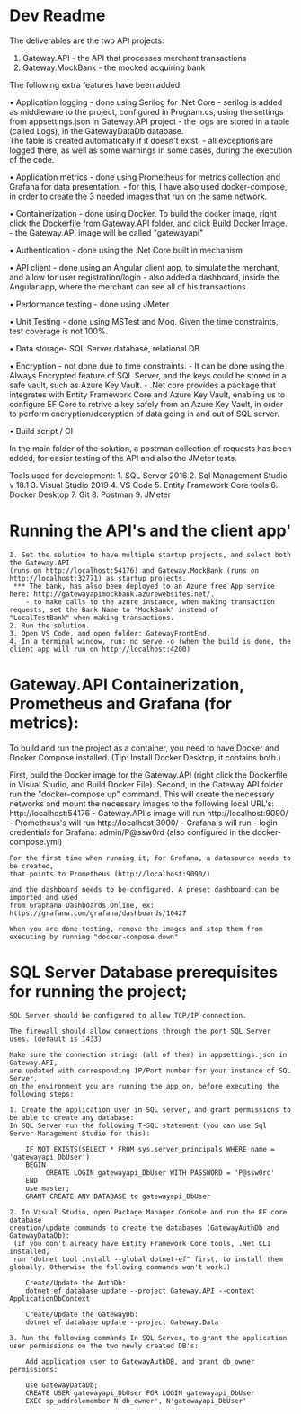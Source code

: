 # Dev Readme

The deliverables are the two API projects: 
  1. Gateway.API - the API that processes merchant transactions
  2. Gateway.MockBank - the mocked acquiring bank


The following extra features have been added:
 
  •  Application logging - done using Serilog for .Net Core
    - serilog is added as middleware to the project, configured in Program.cs, 
    using the settings from appsettings.json in Gateway.API project
    - the logs are stored in a table (called Logs), in the GatewayDataDb database.  
    The table is created automatically if it doesn't exist.
    - all exceptions are logged there, as well as some warnings in some cases, during the execution of the code.
	
  •  Application metrics - done using Prometheus for metrics collection and Grafana for data presentation.
    - for this, I have also used docker-compose, in order to create the 3 needed images that run on the same network.
	
  •  Containerization 
    - done using Docker. To build the docker image, right click the Dockerfile from Gateway.API folder, and click Build Docker Image.
    - the Gateway.API image will be called "gatewayapi"

  •  Authentication - done using the .Net Core built in mechanism
	
  •  API client - done using an Angular client app, to simulate the merchant, and allow for user registration/login
    - also added a dashboard, inside the Angular app, where the merchant can see all of his transactions	
	
  •  Performance testing - done using JMeter

  •  Unit Testing - done using MSTest and Moq. Given the time constraints, test coverage is not 100%.
	
  •  Data storage- SQL Server database, relational DB

  •  Encryption 
    - not done due to time constraints. 
    - It can be done using the Always Encrypted feature of SQL Server, and the keys could be stored in a safe vault, such as Azure Key Vault.
    - .Net core provides a package that integrates with Entity Framework Core and Azure Key Vault, enabling us to configure EF Core 
    to retrive a key safely from an Azure Key Vault, in order to perform encryption/decryption of data going in and out of SQL server.
	
  •  Build script / CI 

  In the main folder of the solution, a postman collection of requests has been added, for easier testing of the API and also the JMeter tests.

  Tools used for development:
    1. SQL Server 2016 
    2. Sql Management Studio v 18.1
    3. Visual Studio 2019 
    4. VS Code
    5. Entity Framework Core tools
    6. Docker Desktop
    7. Git
    8. Postman
    9. JMeter



# Running the API's and the client app'
	
	1. Set the solution to have multiple startup projects, and select both the Gateway.API 
	(runs on http://localhost:54176) and Gateway.MockBank (runs on http://localhost:32771) as startup projects.
	 *** The bank, has also been deployed to an Azure free App service here: http://gatewayapimockbank.azurewebsites.net/.
		- to make calls to the azure instance, when making transaction requests, set the Bank Name to "MockBank" instead of 
	"LocalTestBank" when making transactions.
	2. Run the solution. 
	3. Open VS Code, and open folder: GatewayFrontEnd.
	4. In a terminal window, run: ng serve -o (when the build is done, the client app will run on http://localhost:4200)


# Gateway.API Containerization, Prometheus and Grafana (for metrics):
To build and run the project as a container, you need to have Docker and Docker Compose installed. 
(Tip: Install Docker Desktop, it contains both.)

First, build the Docker image for the Gateway.API (right click the Dockerfile in Visual Studio, and Build Docker File).
Second, in the Gateway.API folder run the "docker-compose up" command. This will create the necessary networks and mount the necessary images 
to the following local URL's:
	http://localhost:54176  - Gateway.API's image will run
	http://localhost:9090/ - Prometheus's will run
	http://localhost:3000/ - Grafana's will run
	- login credentials for Grafana: admin/P@ssw0rd (also configured in the docker-compose.yml)

	For the first time when running it, for Grafana, a datasource needs to be created, 
	that points to Prometheus (http://localhost:9090/) 
	
	and the dashboard needs to be configured. A preset dashboard can be imported and used 
	from Graphana Dashboards Online, ex: https://grafana.com/grafana/dashboards/10427

	When you are done testing, remove the images and stop them from executing by running "docker-compose down"


 # SQL Server Database prerequisites for running the project;

	SQL Server should be configured to allow TCP/IP connection.
	
	The firewall should allow connections through the port SQL Server uses. (default is 1433)

	Make sure the connection strings (all of them) in appsettings.json in Gateway.API, 
	are updated with corresponding IP/Port number for your instance of SQL Server,
	on the environment you are running the app on, before executing the following steps: 

	1. Create the application user in SQL server, and grant permissions to be able to create any database:
	In SQL Server run the following T-SQL statement (you can use Sql Server Management Studio for this):

		IF NOT EXISTS(SELECT * FROM sys.server_principals WHERE name = 'gatewayapi_DbUser')
		BEGIN
			 CREATE LOGIN gatewayapi_DbUser WITH PASSWORD = 'P@ssw0rd'
		END
		use master; 
		GRANT CREATE ANY DATABASE to gatewayapi_DbUser

	2. In Visual Studio, open Package Manager Console and run the EF core database 
	creation/update commands to create the databases (GatewayAuthDb and GatewayDataDb):
	 (if you don't already have Entity Framework Core tools, .Net CLI installed, 
	 run "dotnet tool install --global dotnet-ef" first, to install them globally. Otherwise the following commands won't work.)
		
		Create/Update the AuthDb:
		dotnet ef database update --project Gateway.API --context ApplicationDbContext

		Create/Update the GatewayDb:
		dotnet ef database update --project Gateway.Data

	3. Run the following commands In SQL Server, to grant the application user permissions on the two newly created DB's:

		Add application user to GatewayAuthDB, and grant db_owner permissions:

		use GatewayDataDb;
		CREATE USER gatewayapi_DbUser FOR LOGIN gatewayapi_DbUser
		EXEC sp_addrolemember N'db_owner', N'gatewayapi_DbUser'
